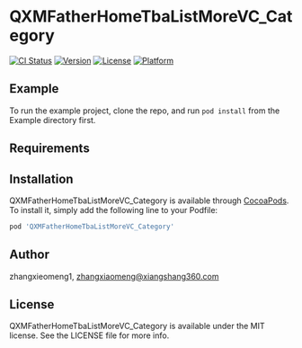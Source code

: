 # QXMFatherHomeTbaListMoreVC_Category

[![CI Status](http://img.shields.io/travis/zhangxieomeng1/QXMFatherHomeTbaListMoreVC_Category.svg?style=flat)](https://travis-ci.org/zhangxieomeng1/QXMFatherHomeTbaListMoreVC_Category)
[![Version](https://img.shields.io/cocoapods/v/QXMFatherHomeTbaListMoreVC_Category.svg?style=flat)](http://cocoapods.org/pods/QXMFatherHomeTbaListMoreVC_Category)
[![License](https://img.shields.io/cocoapods/l/QXMFatherHomeTbaListMoreVC_Category.svg?style=flat)](http://cocoapods.org/pods/QXMFatherHomeTbaListMoreVC_Category)
[![Platform](https://img.shields.io/cocoapods/p/QXMFatherHomeTbaListMoreVC_Category.svg?style=flat)](http://cocoapods.org/pods/QXMFatherHomeTbaListMoreVC_Category)

## Example

To run the example project, clone the repo, and run `pod install` from the Example directory first.

## Requirements

## Installation

QXMFatherHomeTbaListMoreVC_Category is available through [CocoaPods](http://cocoapods.org). To install
it, simply add the following line to your Podfile:

```ruby
pod 'QXMFatherHomeTbaListMoreVC_Category'
```

## Author

zhangxieomeng1, zhangxiaomeng@xiangshang360.com

## License

QXMFatherHomeTbaListMoreVC_Category is available under the MIT license. See the LICENSE file for more info.
